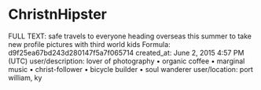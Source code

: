 # ChristnHipster

FULL TEXT: safe travels to everyone heading overseas this summer to take new profile pictures with third world kids
Formula: d9f25ea67bd243d280147f5a7f065714
created_at: June 2, 2015 4:57 PM (UTC)
user/description: lover of photography • organic coffee • marginal music • christ-follower • bicycle builder • soul wanderer
user/location: port william, ky